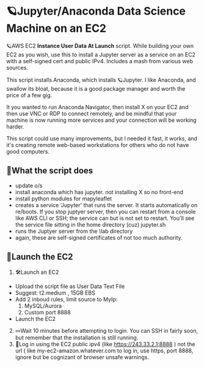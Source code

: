 # 🪐Jupyter/Anaconda Data Science Machine on an EC2
🪐AWS EC2 **Instance User Data At Launch** script.  While building your own EC2 as you wish, use this to install a Jupyter server as a service on an EC2 with a self-signed cert and public IPv4. Includes a mash from various web sources.

This script installs Anaconda, which installs 🪐Jupyter.  I like Anaconda, and swallow its bloat, because it is a good package manager and worth the price of a few gig. 

It you wanted to run Anaconda Navigator, then install X on your EC2 and then use VNC or RDP to connect remotely, and be mindful that your machine is now running more services and your connection will be working harder.

This script could use many improvements, but I needed it fast, it works, and it's creating remote web-based workstations for others who do not have good computers.


## 📝What the script does
- update o/s
- install anaconda which has jupyter.  not installing X so no front-end
- install python modules for mapyleaflet
- creates a service 'Jupyter' that runs the server. It starts automatically on re/boots. If you stop juptyer server, then you can restart from a console like AWS CLI or SSH; the service can but is not set to restart. You'll see the service file sitting in the home directory (cuz) jupyter.sh
- runs the Juptyer server from the \lab directory
- again, these are self-signed certificates of not too much authority.

## 🚀Launch the EC2
1. 🛠️Launch an EC2
  - Upload the script file as User Data Text File
  - Suggest: t2.medium , 15GB EBS
  - Add 2 inboud rules, limit source to MyIp:
    1. MySQL/Aurora
    2. Custom port 8888
  - Launch the EC2
2. 💤Wait 10 minutes before attempting to login. You can SSH in fairly soon, but remember that the installation is still running.
3. 🚀Log in using the EC2 public ipv4 (like https://243.33.2.1:8888 ) not the url ( like my-ec2-amazon.whatever.com  to log in, use https, port 8888, ignore but be cognizant of browser unsafe warnings.

